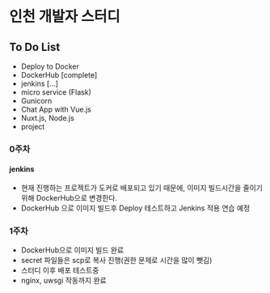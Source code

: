 # 인천 개발자 스터디

## To Do List

- Deploy to Docker
 - DockerHub [complete]
 - jenkins   [...]
- micro service (Flask)
- Gunicorn
- Chat App with Vue.js
- Nuxt.js, Node.js
- project


### 0주차

#### jenkins

- 현재 진행하는 프로젝트가 도커로 배포되고 있기 때문에, 이미지 빌드시간을 줄이기 위해 DockerHub으로 변경한다.
- DockerHub 으로 이미지 빌드후 Deploy 테스트하고 Jenkins 적용 연습 예정

### 1주차

- DockerHub으로 이미지 빌드 완료  
- secret 파일들은 scp로 복사 진행(권한 문제로 시간을 많이 뺏김)
- 스터디 이후 배포 테스트중
- nginx, uwsgi 작동까지 완료

